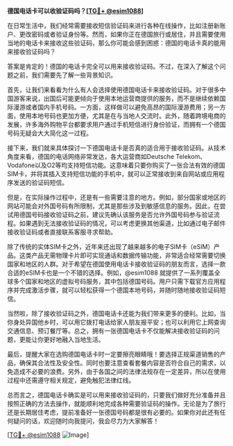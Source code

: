 **德国电话卡可以收验证码吗？[[TG💪+ @esim1088](https://t.me/s/esim1088)]**

在日常生活中，我们经常需要接收短信验证码来进行各种在线操作，比如注册新账户、更改密码或者验证身份等。然而，如果你正在德国旅行或居住，并且需要使用当地的电话卡来接收这些验证码，那么你可能会感到困惑：德国的电话卡真的能用来接收验证码吗？

答案是肯定的！德国的电话卡完全可以用来接收验证码。不过，在深入了解这个问题之前，我们需要先了解一些背景知识。

首先，让我们来看看为什么有人会选择使用德国电话卡来接收验证码。对于很多中国游客来说，出国后可能更倾向于使用本地运营商提供的服务，而不是继续依赖国际漫游或者国内手机号码。一方面，这样做可以避免高昂的国际漫游费用；另一方面，使用本地号码也更加方便，尤其是在与当地人交流时。此外，随着跨境电商的发展，许多海外购物平台都要求用户通过手机短信进行身份验证，而拥有一个德国号码无疑会大大简化这一过程。

接下来，我们就来具体探讨一下德国电话卡是否真的适合用于接收验证码。从技术角度来看，德国的电话网络非常发达，各大运营商如Deutsche Telekom、Vodafone以及O2等均支持短信功能。这意味着只要你购买了一张合法有效的德国SIM卡，并将其插入支持短信功能的手机中，就可以正常接收到来自网站或应用程序发送的验证码短信。

但是，在实际操作过程中，还是有一些需要注意的地方。例如，部分国家或地区的网站可能会对外国号码有所限制，尤其是那些涉及到敏感信息的服务。因此，在尝试用德国号码接收验证码之前，建议先确认该服务是否允许外国号码参与验证流程。如果遇到无法接收验证码的情况，可以考虑更换其他渠道，比如通过电子邮件接收验证码或者直接联系客服寻求帮助。

除了传统的实体SIM卡之外，近年来还出现了越来越多的电子SIM卡（eSIM）产品。这类产品无需物理卡片即可实现通话和数据传输功能，非常适合经常需要切换国家和地区的人群。对于希望在德国使用电话卡接收验证码的朋友而言，选择一款合适的eSIM卡也是一个不错的选择。例如，@esim1088 就提供了一系列覆盖全球多个国家和地区的虚拟号码服务，其中包括德国号码。用户只需下载官方应用程序并完成激活步骤，就可以轻松获得一个德国本地号码，并随时随地接收验证码短信。

当然啦，除了接收验证码之外，德国电话卡还能为我们带来更多的便利。比如，当你身处异国他乡时，可以用它拨打电话给家人朋友报平安；也可以利用它上网查询交通信息、预订餐厅等。总之，拥有一张德国电话卡不仅能解决接收验证码的问题，更能让你更好地融入当地生活。

最后，提醒大家在选购德国电话卡时一定要擦亮眼睛哦！要选择正规渠道销售的产品，确保其合法性及安全性。同时也要注意查看套餐内容是否符合自己的需求，以免造成不必要的浪费。另外，由于各国之间的法律法规存在一定差异，所以在使用过程中还需遵守相关规定，避免触犯法律红线。

总而言之，德国电话卡确实是可以用来接收验证码的，只要我们做好充分准备并且按照正确的方法去操作，就能顺利地完成各种需要验证码的操作。无论是为了旅行还是长期居住考虑，提前准备好一张德国号码都是很有必要的。如果你对此还有任何疑问的话，欢迎随时向我提问，我会尽力为大家解答！

[[TG💪+ @esim1088](https://t.me/s/esim1088) ![Image](https://i.postimg.cc/4NQfJmqS/Snipaste-2025-05-13-00-14-12.png)]